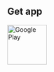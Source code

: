 ## Get app

<a href="https://play.google.com/store/apps/details?id=com.bslcommunity.reversi" target="_blank">
  <img alt="Google Play" height="90" src="https://play.google.com/intl/en_US/badges/images/generic/en_badge_web_generic.png"/>
</a>

